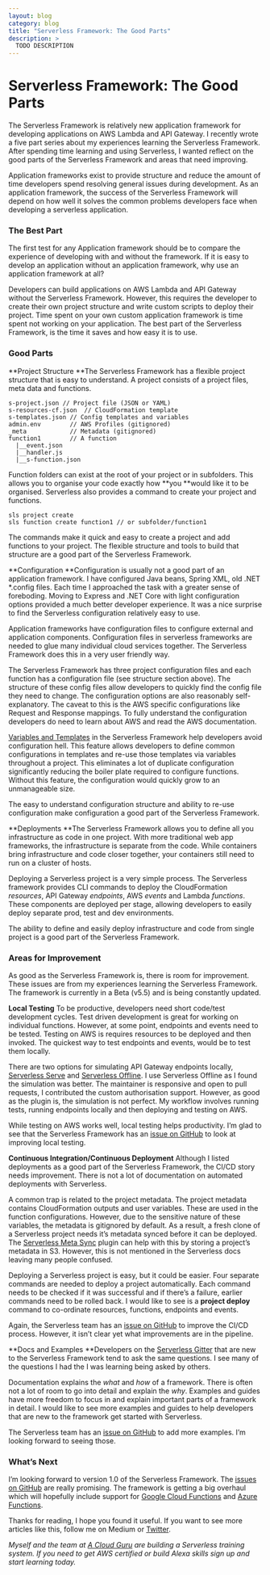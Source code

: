 ```yaml
---
layout: blog
category: blog
title: "Serverless Framework: The Good Parts"
description: >
  TODO DESCRIPTION
---
```


# Serverless Framework: The Good Parts

The Serverless Framework is relatively new application framework for developing applications on AWS Lambda and API Gateway. I recently wrote a five part series about my experiences learning the Serverless Framework. After spending time learning and using Serverless, I wanted reflect on the good parts of the Serverless Framework and areas that need improving.

Application frameworks exist to provide structure and reduce the amount of time developers spend resolving general issues during development. As an application framework, the success of the Serverless Framework will depend on how well it solves the common problems developers face when developing a serverless application.

### The Best Part

The first test for any Application framework should be to compare the experience of developing with and without the framework. If it is easy to develop an application without an application framework, why use an application framework at all?

Developers can build applications on AWS Lambda and API Gateway without the Serverless Framework. However, this requires the developer to create their own project structure and write custom scripts to deploy their project. Time spent on your own custom application framework is time spent not working on your application. The best part of the Serverless Framework, is the time it saves and how easy it is to use.

### Good Parts

**Project Structure
**The Serverless Framework has a flexible project structure that is easy to understand. A project consists of a project files, meta data and functions.

    s-project.json // Project file (JSON or YAML)
    s-resources-cf.json  // CloudFormation template
    s-templates.json // Config templates and variables
    admin.env        // AWS Profiles (gitignored)
    _meta            // Metadata (gitignored)
    function1        // A function
      |__event.json
      |__handler.js
      |__s-function.json

Function folders can exist at the root of your project or in subfolders. This allows you to organise your code exactly how **you **would like it to be organised. Serverless also provides a command to create your project and functions.

    sls project create
    sls function create function1 // or subfolder/function1

The commands make it quick and easy to create a project and add functions to your project. The flexible structure and tools to build that structure are a good part of the Serverless Framework.

**Configuration
**Configuration is usually not a good part of an application framework. I have configured Java beans, Spring XML, old .NET *.config files. Each time I approached the task with a greater sense of foreboding. Moving to Express and .NET Core with light configuration options provided a much better developer experience. It was a nice surprise to find the Serverless configuration relatively easy to use.

Application frameworks have configuration files to configure external and application components. Configuration files in serverless frameworks are needed to glue many individual cloud services together. The Serverless Framework does this in a very user friendly way.

The Serverless Framework has three project configuration files and each function has a configuration file (see structure section above). The structure of these config files allow developers to quickly find the config file they need to change. The configuration options are also reasonably self-explanatory. The caveat to this is the AWS specific configurations like Request and Response mappings. To fully understand the configuration developers do need to learn about AWS and read the AWS documentation.

[Variables and Templates](http://docs.serverless.com/docs/templates-variables) in the Serverless Framework help developers avoid configuration hell. This feature allows developers to define common configurations in templates and re-use those templates via variables throughout a project. This eliminates a lot of duplicate configuration significantly reducing the boiler plate required to configure functions. Without this feature, the configuration would quickly grow to an unmanageable size.

The easy to understand configuration structure and ability to re-use configuration make configuration a good part of the Serverless Framework.

**Deployments
**The Serverless Framework allows you to define all you infrastructure as code in one project. With more traditional web app frameworks, the infrastructure is separate from the code. While containers bring infrastructure and code closer together, your containers still need to run on a cluster of hosts.

Deploying a Serverless project is a very simple process. The Serverless framework provides CLI commands to deploy the CloudFormation *resources*, API Gateway *endpoints*, AWS *events* and Lambda *functions*. These components are deployed per stage, allowing developers to easily deploy separate prod, test and dev environments.

The ability to define and easily deploy infrastructure and code from single project is a good part of the Serverless Framework.

### Areas for Improvement

As good as the Serverless Framework is, there is room for improvement. These issues are from my experiences learning the Serverless Framework. The framework is currently in a Beta (v5.5) and is being constantly updated.

**Local Testing**
To be productive, developers need short code/test development cycles. Test driven development is great for working on individual functions. However, at some point, endpoints and events need to be tested. Testing on AWS is requires resources to be deployed and then invoked. The quickest way to test endpoints and events, would be to test them locally.

There are two options for simulating API Gateway endpoints locally, [Serverless Serve](https://github.com/Nopik/serverless-serve) and [Serverless Offline](https://github.com/dherault/serverless-offline). I use Serverless Offline as I found the simulation was better. The maintainer is responsive and open to pull requests, I contributed the custom authorisation support. However, as good as the plugin is, the simulation is not perfect. My workflow involves running tests, running endpoints locally and then deploying and testing on AWS.

While testing on AWS works well, local testing helps productivity. I’m glad to see that the Serverless Framework has an [issue on GitHub](https://github.com/serverless/serverless/issues/1283) to look at improving local testing.

**Continuous Integration/Continuous Deployment**
Although I listed deployments as a good part of the Serverless Framework, the CI/CD story needs improvement. There is not a lot of documentation on automated deployments with Serverless.

A common trap is related to the project metadata. The project metadata contains CloudFormation outputs and user variables. These are used in the function configurations. However, due to the sensitive nature of these variables, the metadata is gitignored by default. As a result, a fresh clone of a Serverless project needs it’s metadata synced before it can be deployed. The [Serverless Meta Sync](https://github.com/serverless/serverless-meta-sync) plugin can help with this by storing a project’s metadata in S3. However, this is not mentioned in the Serverless docs leaving many people confused.

Deploying a Serverless project is easy, but it could be easier. Four separate commands are needed to deploy a project automatically. Each command needs to be checked if it was successful and if there’s a failure, earlier commands need to be rolled back. I would like to see is a **project deploy** command to co-ordinate resources, functions, endpoints and events.

Again, the Serverless team has an [issue on GitHub](https://github.com/serverless/serverless/issues/1251) to improve the CI/CD process. However, it isn’t clear yet what improvements are in the pipeline.

**Docs and Examples
**Developers on the [Serverless Gitter](https://gitter.im/serverless/serverless) that are new to the Serverless Framework tend to ask the same questions. I see many of the questions I had the I was learning being asked by others.

Documentation explains the *what* and *how* of a framework. There is often not a lot of room to go into detail and explain the *why*. Examples and guides have more freedom to focus in and explain important parts of a framework in detail. I would like to see more examples and guides to help developers that are new to the framework get started with Serverless.

The Serverless team has an [issue on GitHub](https://github.com/serverless/serverless/issues/1249) to add more examples. I’m looking forward to seeing those.

### What’s Next

I’m looking forward to version 1.0 of the Serverless Framework. The [issues on GitHub](https://github.com/serverless/serverless/milestones/1.0) are really promising. The framework is getting a big overhaul which will hopefully include support for [Google Cloud Functions](https://github.com/serverless/serverless/issues/1248) and [Azure Functions](https://github.com/serverless/serverless/issues/1158).

Thanks for reading, I hope you found it useful. If you want to see more articles like this, follow me on Medium or [Twitter](https://twitter.com/johncmckim).

*Myself and the team at [A Cloud Guru](https://acloud.guru/) are building a Serverless training system. If you need to get AWS certified or build Alexa skills sign up and start learning today.*
